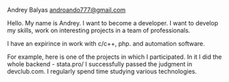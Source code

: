 Andrey Balyas
androando777@gmail.com

Hello. My name is Andrey. I want to become a developer. I want to develop my skills, work on interesting projects in a team of professionals.

I have an expirince in work with c/c++, php. and automation software.

For example, here is one of the projects in which I participated. In it I did the whole backend - stata.pro/
I successfully passed the judgment in devclub.com. I regularly spend time studying various technologies.
